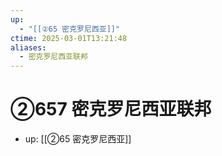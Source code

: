 ```yaml
---
up:
  - "[[②65 密克罗尼西亚]]"
ctime: 2025-03-01T13:21:48
aliases:
  - 密克罗尼西亚联邦
---
```


# ②657 密克罗尼西亚联邦

- up: [[②65 密克罗尼西亚]]
